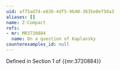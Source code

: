 ```yaml
---
uid: af75ad74-e836-4df5-9b40-3835e0ef50a3
aliases: []
name: Z-Compact
refs:
- mr: MR3720884
  name: On a question of Kaplansky
counterexamples_id: null
---
```

Defined in Section 1 of {{mr:3720884}}
